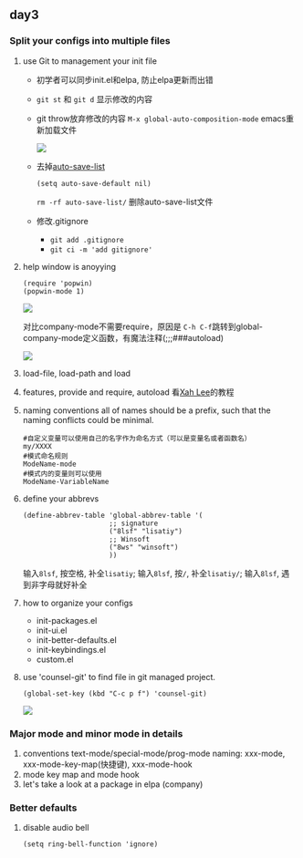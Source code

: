 ## day3

### Split your configs into multiple files

1. use Git to management your init file

   * 初学者可以同步init.el和elpa, 防止elpa更新而出错

   * `git st` 和 `git d` 显示修改的内容

   * git throw放弃修改的内容 `M-x global-auto-composition-mode` emacs重新加载文件 

     ![](https://cdn.jsdelivr.net/gh/lisatiy/picbed-lisatiy@master/img/2020/20200428151050.png)

   * 去掉[auto-save-list](https://emacsredux.com/blog/2013/05/09/keep-backup-and-auto-save-files-out-of-the-way/)

     ``` elisp
     (setq auto-save-default nil)
     ```

     `rm -rf auto-save-list/` 删除auto-save-list文件

   * 修改.gitignore

     * `git add .gitignore`
     * `git ci -m 'add gitignore'`

2. help window is anoyying

   ```elisp
   (require 'popwin)
   (popwin-mode 1)
   ```

   ![](https://cdn.jsdelivr.net/gh/lisatiy/picbed-lisatiy@master/img/2020/20200428153458.png)

   对比company-mode不需要require，原因是 `C-h C-f`跳转到global-company-mode定义函数，有魔法注释(;;;###autoload)

   ![](https://cdn.jsdelivr.net/gh/lisatiy/picbed-lisatiy@master/img/2020/20200428155118.png)

3. load-file, load-path and load

4. features, provide and require, autoload
   看[Xah Lee](http://ergoemacs.org/emacs/elisp_library_system.html)的教程

5. naming conventions 
   all of names should be a prefix, such that the naming conflicts could be minimal.

   ```emacs
   #自定义变量可以使用自己的名字作为命名方式（可以是变量名或者函数名）
   my/XXXX
   #模式命名规则
   ModeName-mode
   #模式内的变量则可以使用
   ModeName-VariableName
   ```

6. define your abbrevs

   ``` elisp
   (define-abbrev-table 'global-abbrev-table '(
   					    ;; signature
   					    ("8lsf" "lisatiy")
   					    ;; Winsoft
   					    ("8ws" "winsoft")
   					    ))
   ```

   输入`8lsf`, 按空格, 补全`lisatiy`; 输入`8lsf`, 按`/`, 补全`lisatiy/`; 输入`8lsf`, 遇到非字母就好补全

7. how to organize your configs

   * init-packages.el
   * init-ui.el
   * init-better-defaults.el
   * init-keybindings.el
   * custom.el

8. use 'counsel-git' to find file in git managed project.

   ``` elisp
   (global-set-key (kbd "C-c p f") 'counsel-git)
   ```

   ![](https://cdn.jsdelivr.net/gh/lisatiy/picbed-lisatiy@master/img/2020/20200428173324.png)

### Major mode and minor mode in details

1. conventions
   text-mode/special-mode/prog-mode
   naming: xxx-mode, xxx-mode-key-map(快捷键), xxx-mode-hook
2. mode key map and mode hook
3. let's take a look at a package in elpa (company)

### Better defaults

1. disable audio bell

   ``` elisp
   (setq ring-bell-function 'ignore)
   ```
